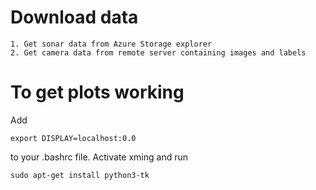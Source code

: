 


# Download data
```
1. Get sonar data from Azure Storage explorer
2. Get camera data from remote server containing images and labels
```


# To get plots working
Add 
```
export DISPLAY=localhost:0.0
```
to your .bashrc file. Activate xming and run

```
sudo apt-get install python3-tk

```